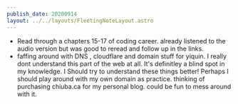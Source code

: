 ```yaml
---
publish_date: 20200914
layout: ../../layouts/FleetingNoteLayout.astro
---
```


- Read through a chapters 15-17 of coding career. already listened to the audio version but was good to reread and follow up in the links.
- faffing around with DNS , cloudflare and domain stuff for yiquin. I really dont understand this part of the web at all. It's definitley a blind spot in my knowledge. I Should try to understand these things better! Perhaps I should play around with my own domain as practice. thinking of purchasing chiuba.ca for my personal blog. could be fun to mess around with it.
